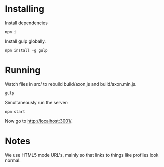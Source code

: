 # Installing

Install dependencies

```
npm i
```

Install gulp globally.

```
npm install -g gulp
```

# Running

Watch files in src/ to rebuild build/axon.js and build/axon.min.js.

```
gulp
```

Simultaneously run the server:

```
npm start
```

Now go to [http://localhost:3001/](http://localhost:3001/).

# Notes

We use HTML5 mode URL's, mainly so that links to things like profiles look normal.
